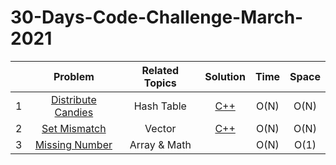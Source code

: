 # 30-Days-Code-Challenge-March-2021

|      |                           Problem                            | Related Topics |                           Solution                           | Time | Space |
| :--: | :----------------------------------------------------------: | :------------: | :----------------------------------------------------------: | :--: | :---: |
|  1   | [Distribute Candies](https://leetcode.com/explore/featured/card/march-leetcoding-challenge-2021/588/week-1-march-1st-march-7th/3657/) |   Hash Table   | [C++](https://github.com/Abanoub-Asaad/ProblemSolving/blob/master/30-Days-Code-Challenge-March-2021/Solutions/Week%201/1.%20Distribute%20Candies.cpp) | O(N) | O(N)  |
|  2   | [Set Mismatch](https://leetcode.com/explore/challenge/card/march-leetcoding-challenge-2021/588/week-1-march-1st-march-7th/3658/) |     Vector     | [C++](https://github.com/Abanoub-Asaad/ProblemSolving/blob/master/30-Days-Code-Challenge-March-2021/Solutions/Week%201/2.%20Set%20Mismatch.cpp) | O(N) | O(N)  |
|  3   | [Missing Number](https://leetcode.com/explore/featured/card/march-leetcoding-challenge-2021/588/week-1-march-1st-march-7th/3659/) |  Array & Math  |                                                              | O(N) | O(1)  |

